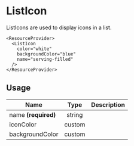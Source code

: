 # ListIcon
ListIcons are used to display icons in a list.

```example
<ResourceProvider>
  <ListIcon
    color="white"
    backgroundColor="blue"
    name="serving-filled"
  />
</ResourceProvider>
```
## Usage
| Name        | Type           | Description  |
| ----------- |:--------------:| ------------:|
|name **(required)**|string|
|iconColor|custom|
|backgroundColor|custom|
